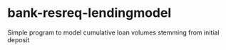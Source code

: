 # bank-resreq-lendingmodel
Simple program to model cumulative loan volumes stemming from initial deposit

